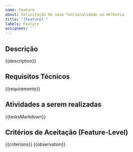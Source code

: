 ```yaml
---
name: Feature
about: Solicitação de nova funcionalidade ou melhoria
title: "[Feature] "
labels: Feature
assignees: ''
---
```


## Descrição
{{description}}

## Requisitos Técnicos
{{requirements}}

## Atividades a serem realizadas
{{tasksMarkdown}}

## Critérios de Aceitação (Feature-Level)
{{criterions}}
{{observation}}
